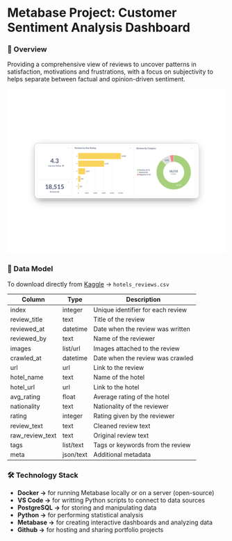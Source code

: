 # Metabase Project: Customer Sentiment Analysis Dashboard

### 📖 Overview
Providing a comprehensive view of reviews to uncover patterns in satisfaction, motivations and frustrations, with a focus on subjectivity to helps separate between factual and opinion-driven sentiment.

![Customer Experience Dashboard](screenshots/dash_cust_exp.png)

### 📁 Data Model

To download directly from [Kaggle](https://www.kaggle.com/datasets/thedevastator/booking-com-hotel-reviews/data) → `hotels_reviews.csv` 

| Column            | Type        | Description                          |
|------------------|------------|--------------------------------------|
| index             | integer    | Unique identifier for each review    |
| review_title      | text       | Title of the review                  |
| reviewed_at       | datetime   | Date when the review was written     |
| reviewed_by       | text       | Name of the reviewer                 |
| images            | list/url   | Images attached to the review        |
| crawled_at        | datetime   | Date when the review was crawled     |
| url               | url        | Link to the review                   |
| hotel_name        | text       | Name of the hotel                     |
| hotel_url         | url        | Link to the hotel                     |
| avg_rating        | float      | Average rating of the hotel          |
| nationality       | text       | Nationality of the reviewer          |
| rating            | integer    | Rating given by the reviewer         |
| review_text       | text       | Cleaned review text                  |
| raw_review_text   | text       | Original review text                  |
| tags              | list/text  | Tags or keywords from the review     |
| meta              | json/text  | Additional metadata                   |





### 🛠️ Technology Stack
- **Docker →** for running Metabase locally or on a server (open-source)
- **VS Code →** for writting Python scripts to connect to data sources
- **PostgreSQL →** for storing and manipulating data
- **Python →** for performing statistical analysis
- **Metabase →** for creating interactive dashboards and analyzing data
- **Github →** for hosting and sharing portfolio projects
